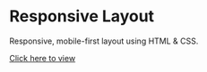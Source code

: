# Responsive Layout

Responsive, mobile-first layout using HTML & CSS.

  <a href="https://htmlpreview.github.io/?https://github.com/etiennefdayer/Responsive-Layout-/blob/master/index.html">Click here to view</a>



